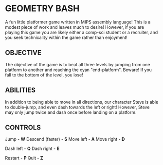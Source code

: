 # GEOMETRY BASH

A fun little platformer game written in MIPS assembly language! This is a modest piece of work and leaves much to desire! However, if you are playing this game
you are likely either a comp-sci student or a recruiter, and you seek technicality within the game rather than enjoyment!

## OBJECTIVE

The objective of the game is to beat all three levels by jumping from one platform to another and reaching the cyan "end-platform".
Beware! If you fall to the bottom of the level, you lose!

## ABILITIES

In addition to being able to move in all directions, our character Steve is able to double-jump, and even dash towards the left or right!
However, Steve may only jump twice and dash once before landing on a platform.

## CONTROLS

Jump - **W**
Descend (faster) - **S**
Move left - **A**
Move right - **D**

Dash left - **Q**
Dash right - **E**

Restart - **P**
Quit - **Z**

